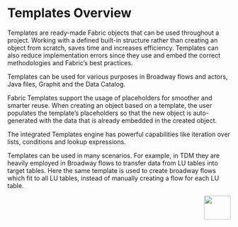 # Templates Overview

Templates are ready-made Fabric objects that can be used throughout a project. Working with a defined built-in structure rather than creating an object from scratch, saves time and increases efficiency. Templates can also reduce implementation errors since they use and embed the correct methodologies and Fabric’s best practices.

Templates can be used for various purposes in Broadway flows and actors, Java files, Graphit and the Data Catalog.

Fabric Templates support the usage of placeholders for smoother and smarter reuse. When creating an object based on a template, the user populates the template’s placeholders so that the new object is auto-generated with the data that is already embedded in the created object.

The integrated Templates engine has powerful capabilities like iteration over lists, conditions and lookup expressions. 

Templates can be used in many scenarios. For example, in TDM they are heavily employed in Broadway flows to transfer data from LU tables into target tables. Here the same template is used to create broadway flows which fit to all LU tables, instead of manually creating a flow for each LU table. 




[<img align="right" width="60" height="54" src="/articles/images/Next.png">](02_create_and_edit_template.md)  

